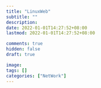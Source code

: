 ```yaml
---
title: "LinuxWeb"
subtitle: ""
description: 
date: 2022-01-01T14:27:52+08:00
lastmod: 2022-01-01T14:27:52+08:00

comments: true
hidden: false
draft: true

image: 
tags: []
categories: ["NetWork"]
---
```

<!--more-->
